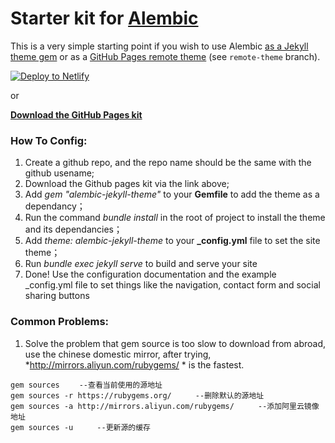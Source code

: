 # Starter kit for [Alembic](https://alembic.darn.es/)

This is a very simple starting point if you wish to use Alembic [as a Jekyll theme gem](https://alembic.darn.es/#as-a-jekyll-theme) or as a [GitHub Pages remote theme](https://github.com/daviddarnes/alembic-kit/tree/remote-theme) (see `remote-theme` branch).

[![Deploy to Netlify](https://www.netlify.com/img/deploy/button.svg)](https://app.netlify.com/start/deploy?repository=https://github.com/daviddarnes/alembic-kit)

or

**[Download the GitHub Pages kit](https://github.com/daviddarnes/alembic-kit/archive/remote-theme.zip)**

### How To Config: 
1. Create a github repo, and the repo name should be the same with the github usename;
2. Download the Github pages kit via the link above;
3. Add *gem "alembic-jekyll-theme"* to your **Gemfile** to add the theme as a dependancy；
4. Run the command *bundle install* in the root of project to install the theme and its dependancies；
5. Add *theme: alembic-jekyll-theme* to your **_config.yml** file to set the site theme；
6. Run *bundle exec jekyll serve* to build and serve your site
7. Done! Use the configuration documentation and the example _config.yml file to set things like the navigation, contact form and social sharing buttons


### Common Problems:
1. Solve the problem that gem source is too slow to download from abroad, use the chinese domestic mirror, after trying, *http://mirrors.aliyun.com/rubygems/ * is the fastest.
```
gem sources 　　--查看当前使用的源地址
gem sources -r https://rubygems.org/ 　　 --删除默认的源地址
gem sources -a http://mirrors.aliyun.com/rubygems/ 　　 --添加阿里云镜像地址
gem sources -u 　　 --更新源的缓存
```
